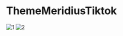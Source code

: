 # ThemeMeridiusTiktok

![1](https://github.com/user-attachments/assets/f1b6b192-440a-49b2-94ef-8a4f2c69f244)
![2](https://github.com/user-attachments/assets/09d2d174-092e-443a-adff-2ef99710920e)
